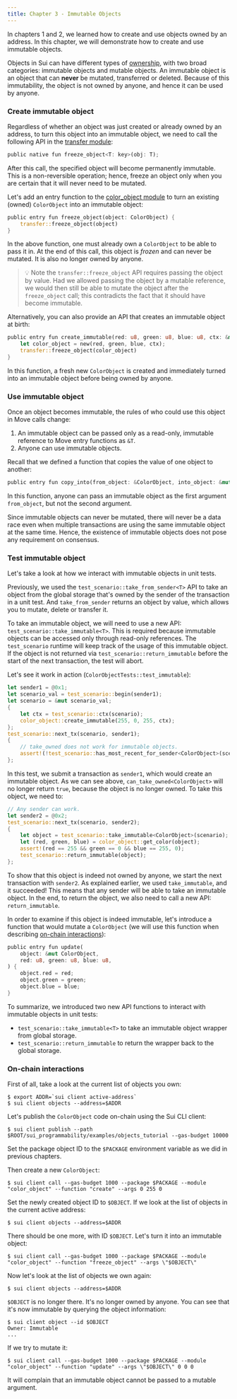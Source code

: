 ```yaml
---
title: Chapter 3 - Immutable Objects
---
```


In chapters 1 and 2, we learned how to create and use objects owned by an address. In this chapter, we will demonstrate how to create and use immutable objects.

Objects in Sui can have different types of [ownership](../objects.md#object-ownership), with two broad categories: immutable objects and mutable objects. An immutable object is an object that can **never** be mutated, transferred or deleted. Because of this immutability, the object is not owned by anyone, and hence it can be used by anyone.

### Create immutable object

Regardless of whether an object was just created or already owned by an address, to turn this object into an immutable object, we need to call the following API in the [transfer module](https://github.com/MystenLabs/sui/blob/main/crates/sui-framework/sources/transfer.move):
```rust
public native fun freeze_object<T: key>(obj: T);
```
After this call, the specified object will become permanently immutable. This is a non-reversible operation; hence, freeze an object only when you are certain that it will never need to be mutated.

Let's add an entry function to the [color_object module](https://github.com/MystenLabs/sui/blob/main/sui_programmability/examples/objects_tutorial/sources/color_object.move) to turn an existing (owned) `ColorObject` into an immutable object:
```rust
public entry fun freeze_object(object: ColorObject) {
    transfer::freeze_object(object)
}
```
In the above function, one must already own a `ColorObject` to be able to pass it in. At the end of this call, this object is *frozen* and can never be mutated. It is also no longer owned by anyone.
> :bulb: Note the `transfer::freeze_object` API requires passing the object by value. Had we allowed passing the object by a mutable reference, we would then still be able to mutate the object after the `freeze_object` call; this contradicts the fact that it should have become immutable.

Alternatively, you can also provide an API that creates an immutable object at birth:
```rust
public entry fun create_immutable(red: u8, green: u8, blue: u8, ctx: &mut TxContext) {
    let color_object = new(red, green, blue, ctx);
    transfer::freeze_object(color_object)
}
```
In this function, a fresh new `ColorObject` is created and immediately turned into an immutable object before being owned by anyone.

### Use immutable object
Once an object becomes immutable, the rules of who could use this object in Move calls change:
1. An immutable object can be passed only as a read-only, immutable reference to Move entry functions as `&T`.
2. Anyone can use immutable objects.

Recall that we defined a function that copies the value of one object to another:
```rust
public entry fun copy_into(from_object: &ColorObject, into_object: &mut ColorObject);
```
In this function, anyone can pass an immutable object as the first argument `from_object`, but not the second argument.

Since immutable objects can never be mutated, there will never be a data race even when multiple transactions are using the same immutable object at the same time. Hence, the existence of immutable objects does not pose any requirement on consensus.

### Test immutable object
Let's take a look at how we interact with immutable objects in unit tests.

Previously, we used the `test_scenario::take_from_sender<T>` API to take an object from the global storage that's owned by the sender of the transaction in a unit test. And `take_from_sender` returns an object by value, which allows you to mutate, delete or transfer it.

To take an immutable object, we will need to use a new API: `test_scenario::take_immutable<T>`. This is required because immutable objects can be accessed only through read-only references. The `test_scenario` runtime will keep track of the usage of this immutable object. If the object is not returned via `test_scenario::return_immutable` before the start of the next transaction, the test will abort.

Let's see it work in action (`ColorObjectTests::test_immutable`):
```rust
let sender1 = @0x1;
let scenario_val = test_scenario::begin(sender1);
let scenario = &mut scenario_val;
{
    let ctx = test_scenario::ctx(scenario);
    color_object::create_immutable(255, 0, 255, ctx);
};
test_scenario::next_tx(scenario, sender1);
{
    // take_owned does not work for immutable objects.
    assert!(!test_scenario::has_most_recent_for_sender<ColorObject>(scenario), 0);
};
```
In this test, we submit a transaction as `sender1`, which would create an immutable object.
As we can see above, `can_take_owned<ColorObject>` will no longer return `true`, because the object is no longer owned. To take this object, we need to:
```rust
// Any sender can work.
let sender2 = @0x2;
test_scenario::next_tx(scenario, sender2);
{
    let object = test_scenario::take_immutable<ColorObject>(scenario);
    let (red, green, blue) = color_object::get_color(object);
    assert!(red == 255 && green == 0 && blue == 255, 0);
    test_scenario::return_immutable(object);
};
```
 To show that this object is indeed not owned by anyone, we start the next transaction with `sender2`. As explained earlier, we used `take_immutable`, and it succeeded! This means that any sender will be able to take an immutable object. In the end, to return the object, we also need to call a new API: `return_immutable`.

In order to examine if this object is indeed immutable, let's introduce a function that would mutate a `ColorObject` (we will use this function when describing [on-chain interactions](#on-chain-interactions)):
```rust
public entry fun update(
    object: &mut ColorObject,
    red: u8, green: u8, blue: u8,
) {
    object.red = red;
    object.green = green;
    object.blue = blue;
}
```
To summarize, we introduced two new API functions to interact with immutable objects in unit tests:
- `test_scenario::take_immutable<T>` to take an immutable object wrapper from global storage.
- `test_scenario::return_immutable` to return the wrapper back to the global storage.


### On-chain interactions
First of all, take a look at the current list of objects you own:
```
$ export ADDR=`sui client active-address`
$ sui client objects --address=$ADDR
```

Let's publish the `ColorObject` code on-chain using the Sui CLI client:
```
$ sui client publish --path $ROOT/sui_programmability/examples/objects_tutorial --gas-budget 10000
```
Set the package object ID to the `$PACKAGE` environment variable as we did in previous chapters.

Then create a new `ColorObject`:
```
$ sui client call --gas-budget 1000 --package $PACKAGE --module "color_object" --function "create" --args 0 255 0
```
Set the newly created object ID to `$OBJECT`. If we look at the list of objects in the current active address:
```
$ sui client objects --address=$ADDR
```
There should be one more, with ID `$OBJECT`. Let's turn it into an immutable object:
```
$ sui client call --gas-budget 1000 --package $PACKAGE --module "color_object" --function "freeze_object" --args \"$OBJECT\"
```
Now let's look at the list of objects we own again:
```
$ sui client objects --address=$ADDR
```
`$OBJECT` is no longer there. It's no longer owned by anyone. You can see that it's now immutable by querying the object information:
```
$ sui client object --id $OBJECT
Owner: Immutable
...
```
If we try to mutate it:
```
$ sui client call --gas-budget 1000 --package $PACKAGE --module "color_object" --function "update" --args \"$OBJECT\" 0 0 0
```
It will complain that an immutable object cannot be passed to a mutable argument.
